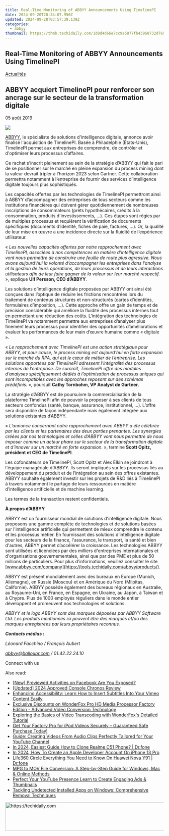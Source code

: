 ```yaml
---
title: Real-Time Monitoring of ABBYY Announcements Using TimelinePI
date: 2024-09-20T20:34:07.956Z
updated: 2024-09-28T03:57:39.139Z
categories:
  - abbyy
thumbnail: https://thmb.techidaily.com/1d8d4d66e7cc9a5877fb43968732d769c13ca22c34daec24e1d24e09cc0c1b30.jpg
---
```


## Real-Time Monitoring of ABBYY Announcements Using TimelinePI

[Actualités](https://tools.techidaily.com/abbyy/products/)

## ABBYY acquiert TimelinePI pour renforcer son ancrage sur le secteur de la transformation digitale

05 août 2019

![](https://content.abbyy.com/-/media/project/abbyy/abbyy/branchtemplates/shutterstock_1272462163_1296-x-729.jpg?h=729&iar=0&w=1296)

  
[ABBYY](https://tools.techidaily.com/abbyy/products/), le spécialiste de solutions d'intelligence digitale, annonce avoir finalisé l'acquisition de TimelinePI. Basée à Philadelphie (États-Unis), TimelinePI permet aux entreprises de comprendre, de contrôler et d'optimiser leurs processus d’affaires.

Ce rachat s’inscrit pleinement au sein de la stratégie d’ABBYY qui fait le pari de se positionner sur le marché en pleine expansion du process mining dont la valeur devrait tripler à l’horizon 2023 selon Gartner. Cette collaboration permettra notamment à l’entreprise de fournir des services d’intelligence digitale toujours plus sophistiqués.

Les capacités offertes par les technologies de TimelinePI permettront ainsi à ABBYY d’accompagner des entreprises de tous secteurs comme les institutions financières qui doivent gérer quotidiennement de nombreuses inscriptions de consommateurs (prêts hypothécaires, crédits à la consommation, produits d'investissements, …). Ces étapes sont régies par de multiples processus et requièrent la vérification de documents spécifiques (documents d’identité, fiches de paie, factures, …). Or, la qualité de leur mise en œuvre a une incidence directe sur la fluidité de l’expérience utilisateur.

  
« _Les nouvelles capacités offertes par notre rapprochement avec TimelinePI, associées à nos compétences en matière d’intelligence digitale vont nous permettre de construire une feuille de route plus agressive. Nous avons aujourd’hui la volonté d’accompagner les entreprises dans l’analyse et la gestion de leurs opérations, de leurs processus et de leurs interactions utilisateurs afin de leur faire gagner de la valeur sur leur marché respectif._ », explique **Ulf Persson, CEO d’ABBYY**.

  
Les solutions d’intelligence digitale proposées par ABBYY ont ainsi été conçues dans l’optique de réduire les frictions rencontrées lors du traitement de contenus structurés et non-structurés (cartes d’identités, formulaires d’imposition, …). Cette approche offre un gain de temps et de précision considérable qui améliore la fluidité des processus internes tout en permettant une réduction des coûts. L’intégration des technologies de TimelinePI va notamment permettre aux entreprises d’analyser plus finement leurs processus pour identifier des opportunités d’améliorations et évaluer les performances de leur main d’œuvre humaine comme « digitale ».

  
« _Le rapprochement avec TimelinePI est une action stratégique pour ABBYY, et pour cause, le process mining est aujourd’hui en forte expansion sur le marché du RPA, qui est le cœur de métier de l’entreprise. Les solutions apportées par TimelinePI adressent l’intégralité des processus internes de l’entreprise. De surcroît, TimelinePI offre des modules d’analyses spécifiquement dédiés à l’optimisation de processus uniques qui sont incompatibles avec les approches reposant sur des schémas prédéfinis._ », poursuit **Cathy Tornbohm, VP Analyst de Gartner**.

La stratégie d’ABBYY est de poursuivre la commercialisation de la plateforme TimelinePI afin de pouvoir la proposer à ses clients de tous secteurs confondus (santé, banque, assurance, institutionnel, …). L’offre sera disponible de façon indépendante mais également intégrée aux solutions existantes d’ABBYY.

  
« _L’annonce concernant notre rapprochement avec ABBYY a été célébrée par les clients et les partenaires des deux parties prenantes. Les synergies créées par nos technologies et celles d’ABBYY vont nous permettre de nous imposer comme un acteur phare sur le secteur de la transformation digitale et d’innover sur un marché en forte expansion._ », termine **Scott Opitz, président et CEO de TimelinePI**.

  
Les cofondateurs de TimelinePI, Scott Opitz et Alex Elkin se joindront à l'équipe managériale d'ABBYY. Ils seront impliqués sur les processus liés au développement du produit et de l’intégration au sein des offres existantes. ABBYY souhaite également investir sur les projets de R&D liés à TimelinePI à travers notamment le partage de leurs ressources en matière d’intelligence artificielle et de machine learning.

  
Les termes de la transaction restent confidentiels.

  
**À propos d’ABBYY**

ABBYY est un fournisseur mondial de solutions d'intelligence digitale. Nous proposons une gamme complète de technologies et de solutions basées sur l'intelligence artificielle qui permettent de mieux comprendre le contenu et les processus métier. En fournissant des solutions d’intelligence digitale pour les secteurs de la finance, l'assurance, le transport, la santé et bien d'autres, ABBYY permet d’accélérer la croissance. Les technologies ABBYY sont utilisées et licenciées par des milliers d'entreprises internationales et d'organisations gouvernementales, ainsi que par des PME et plus de 50 millions de particuliers. Pour plus d'informations, veuillez consulter le site [www.abbyy.com/company](https://tools.techidaily.com/abbyy/products/).

ABBYY est présent mondialement avec des bureaux en Europe (Munich, Allemagne), en Russie (Moscou) et en Amérique du Nord (Milpitas, Californie). ABBYY possède également des bureaux régionaux en Australie, au Royaume-Uni, en France, en Espagne, en Ukraine, au Japon, à Taiwan et à Chypre. Plus de 1000 employés réguliers dans le monde entier développent et promeuvent nos technologies et solutions.

_ABBYY et le logo ABBYY sont des marques déposées par ABBYY Software Ltd. Les produits mentionnés ici peuvent être des marques et/ou des marques enregistrées par leurs propriétaires reconnus._

  
**_Contacts médias :_**

_Léonard Facchino / François Aubert_

_[abbyy@balloupr.com](https://tools.techidaily.com/abbyy/products/) / 01.42.22.24.10_ 
  
Connect with us

<ins class="adsbygoogle"
     style="display:block"
     data-ad-format="autorelaxed"
     data-ad-client="ca-pub-7571918770474297"
     data-ad-slot="1223367746"></ins>

<ins class="adsbygoogle"
     style="display:block"
     data-ad-client="ca-pub-7571918770474297"
     data-ad-slot="8358498916"
     data-ad-format="auto"
     data-full-width-responsive="true"></ins>

<span class="atpl-alsoreadstyle">Also read:</span>
<div><ul>
<li><a href="https://extra-guidance.techidaily.com/new-previewed-activities-on-facebook-are-you-exposed/"><u>[New] Previewed Activities on Facebook Are You Exposed?</u></a></li>
<li><a href="https://screen-video-capture.techidaily.com/updated-2024-approved-console-chronos-review/"><u>[Updated] 2024 Approved Console Chronos Review</u></a></li>
<li><a href="https://discover-advanced.techidaily.com/enhancing-accessibility-learn-how-to-insert-subtitles-into-your-vimeo-content-easily/"><u>Enhancing Accessibility: Learn How to Insert Subtitles Into Your Vimeo Content Easily</u></a></li>
<li><a href="https://discover-advanced.techidaily.com/exclusive-discounts-on-wonderfox-pro-hd-media-processor-factory-edition-advanced-video-conversion-technology/"><u>Exclusive Discounts on WonderFox Pro HD Media Processor Factory Edition - Advanced Video Conversion Technology</u></a></li>
<li><a href="https://discover-advanced.techidaily.com/exploring-the-basics-of-video-transcoding-with-wonderfoxs-detailed-tutorial/"><u>Exploring the Basics of Video Transcoding with WonderFox's Detailed Tutorial</u></a></li>
<li><a href="https://discover-advanced.techidaily.com/get-your-factory-pro-for-ipod-videos-securely-guaranteed-safe-purchase-today/"><u>Get Your Factory Pro for iPod Videos Securely – Guaranteed Safe Purchase Today!</u></a></li>
<li><a href="https://discover-advanced.techidaily.com/guide-creating-videos-from-audio-clips-perfectly-tailored-for-your-youtube-channel/"><u>Guide: Creating Videos From Audio Clips Perfectly Tailored for Your YouTube Channel</u></a></li>
<li><a href="https://android-transfer.techidaily.com/in-2024-easiest-guide-how-to-clone-realme-c51-phone-drfone-by-drfone-transfer-from-android-transfer-from-android/"><u>In 2024, Easiest Guide How to Clone Realme C51 Phone? | Dr.fone</u></a></li>
<li><a href="https://apple-account.techidaily.com/in-2024-how-to-create-an-apple-developer-account-on-iphone-13-pro-by-drfone-ios/"><u>In 2024, How To Create an Apple Developer Account On iPhone 13 Pro</u></a></li>
<li><a href="https://fake-location.techidaily.com/life360-circle-everything-you-need-to-know-on-huawei-nova-y91-drfone-by-drfone-virtual-android/"><u>Life360 Circle Everything You Need to Know On Huawei Nova Y91 | Dr.fone</u></a></li>
<li><a href="https://discover-advanced.techidaily.com/mpg-to-mov-file-conversion-a-step-by-step-guide-for-windows-mac-and-online-methods/"><u>MPG to MOV File Conversion: A Step-by-Step Guide for Windows, Mac & Online Methods</u></a></li>
<li><a href="https://youtube-video-recordings.techidaily.com/perfect-your-youtube-presence-learn-to-create-engaging-ads-and-thumbnails/"><u>Perfect Your YouTube Presence Learn to Create Engaging Ads & Thumbnails</u></a></li>
<li><a href="https://win-forum.techidaily.com/tackling-undetected-installed-apps-on-windows-comprehensive-removal-techniques/"><u>Tackling Undetected Installed Apps on Windows: Comprehensive Removal Techniques</u></a></li>
</ul></div>

<!-- affiliate ads begin -->
<a href="https://appsumo.8odi.net/c/5597632/2049370/7443" target="_top" id="2049370">
  <img src="//a.impactradius-go.com/display-ad/7443-2049370" border="0" alt="https://techidaily.com" width="728" height="90"/>
</a>
<img height="0" width="0" src="https://appsumo.8odi.net/i/5597632/2049370/7443" style="position:absolute;visibility:hidden;" border="0" />
<!-- affiliate ads end -->


